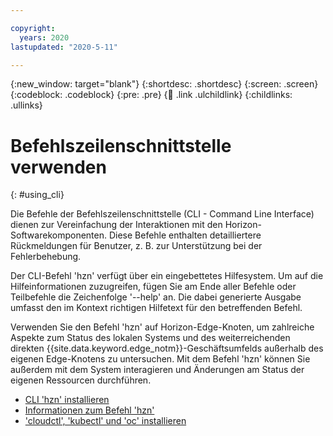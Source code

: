 ```yaml
---

copyright:
  years: 2020
lastupdated: "2020-5-11"

---
```


{:new_window: target="blank"}
{:shortdesc: .shortdesc}
{:screen: .screen}
{:codeblock: .codeblock}
{:pre: .pre}
{:child: .link .ulchildlink}
{:childlinks: .ullinks}

# Befehlszeilenschnittstelle verwenden
{: #using_cli}

Die Befehle der Befehlszeilenschnittstelle (CLI - Command Line Interface) dienen zur Vereinfachung der Interaktionen mit den Horizon-Softwarekomponenten. Diese Befehle enthalten detailliertere Rückmeldungen für Benutzer, z. B. zur Unterstützung bei der Fehlerbehebung.

Der CLI-Befehl 'hzn' verfügt über ein eingebettetes Hilfesystem. Um auf die Hilfeinformationen zuzugreifen, fügen Sie am Ende aller Befehle oder Teilbefehle die Zeichenfolge '--help' an. Die dabei generierte Ausgabe umfasst den im Kontext richtigen Hilfetext für den betreffenden Befehl. 

Verwenden Sie den Befehl 'hzn' auf Horizon-Edge-Knoten, um zahlreiche Aspekte zum Status des lokalen Systems und des weiterreichenden direkten {{site.data.keyword.edge_notm}}-Geschäftsumfelds außerhalb des eigenen Edge-Knotens zu untersuchen. Mit dem Befehl 'hzn' können Sie außerdem mit dem System interagieren und Änderungen am Status der eigenen Ressourcen durchführen.

* [CLI 'hzn' installieren](../installing/hzn_cli.md)
* [Informationen zum Befehl 'hzn'](../installing/exploring_hzn.md)
* ['cloudctl', 'kubectl' und 'oc' installieren](../installing/cloudctl_oc_cli.md)
